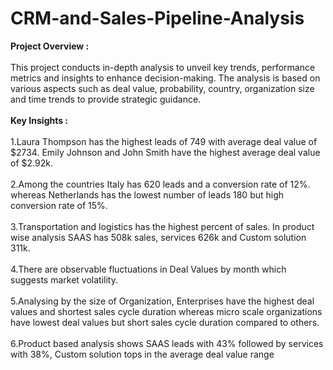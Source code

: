 # CRM-and-Sales-Pipeline-Analysis

**Project Overview :**<br/>
<br/>
This project conducts in-depth analysis to unveil key trends, performance metrics and insights to enhance decision-making. The analysis is based on various aspects such as deal value, probability, country, organization size and time trends to provide strategic guidance.<br/>
<br/>
**Key Insights :**<br/>
<br/>
1.Laura Thompson has the highest leads of 749 with average deal value of $2734. Emily Johnson and John Smith have the highest average deal value of $2.92k.<br/>
<br/>
2.Among the countries Italy has 620 leads and a conversion rate of 12%. whereas Netherlands has the lowest number of leads 180 but high conversion rate of 15%.<br/>
<br/>
3.Transportation and logistics has the highest percent of sales. In product wise analysis SAAS has 508k sales, services 626k and Custom solution 311k.<br/>
<br/>
4.There are observable fluctuations in Deal Values by month which suggests market volatility.<br/>
<br/>
5.Analysing by the size of Organization, Enterprises have the highest deal values and shortest sales cycle duration whereas micro scale organizations have lowest deal values but short sales cycle duration compared to others.<br/>
<br/>
6.Product based analysis shows SAAS leads with 43% followed by services with 38%, Custom solution tops in the average deal value range<br/>
